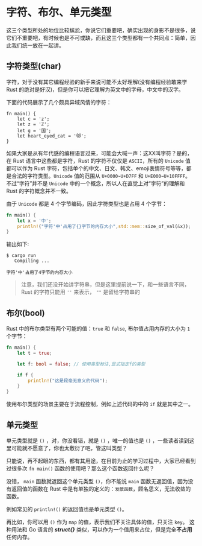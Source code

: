 # 字符、布尔、单元类型

这三个类型所处的地位比较尴尬，你说它们重要吧，确实出现的身影不是很多，说它们不重要吧，有时候也是不可或缺，而且这三个类型都有一个共同点：简单，因此我们统一放在一起讲。

## 字符类型(char)

字符，对于没有其它编程经验的新手来说可能不太好理解(没有编程经验敢来学 Rust 的绝对是好汉)，但是你可以把它理解为英文中的字母，中文中的汉字。

下面的代码展示了几个颇具异域风情的字符：
```
fn main() {
    let c = 'z';
    let z = 'ℤ';
    let g = '国';
    let heart_eyed_cat = '😻';
}
```

如果大家是从有年代感的编程语言过来，可能会大喊一声：这XX叫字符？是的，在 Rust 语言中这些都是字符，Rust 的字符不仅仅是 `ASCII`，所有的 `Unicode` 值都可以作为 Rust 字符，包括单个的中文、日文、韩文、emoji表情符号等等，都是合法的字符类型。`Unicode` 值的范围从 `U+0000~U+D7FF` 和 `U+E000~U+10FFFF`。不过“字符”并不是 `Unicode` 中的一个概念，所以人在直觉上对“字符”的理解和 Rust 的字符概念并不一致。

由于 `Unicode` 都是 4 个字节编码，因此字符类型也是占用 4 个字节：
```rust
fn main() {
    let x = '中';
    println!("字符'中'占用了{}字节的内存大小",std::mem::size_of_val(&x));
}
```

输出如下:

```console
$ cargo run
   Compiling ...
    
字符'中'占用了4字节的内存大小
```

> 注意，我们还没开始讲字符串，但是这里提前说一下，和一些语言不同，Rust 的字符只能用 `''` 来表示， `""` 是留给字符串的

## 布尔(bool)

Rust 中的布尔类型有两个可能的值：`true` 和 `false`, 布尔值占用内存的大小为 `1` 个字节：

```rust
fn main() {
    let t = true;

    let f: bool = false; // 使用类型标注,显式指定f的类型

    if f {
        println!("这是段毫无意义的代码");
    }
}
```

使用布尔类型的场景主要在于流程控制，例如上述代码的中的 `if` 就是其中之一。

## 单元类型

单元类型就是 `()` ，对，你没看错，就是 `()` ，唯一的值也是 `()` ，一些读者读到这里可能就不愿意了，你也太敷衍了吧，管这叫类型？

只能说，再不起眼的东西，都有其用途，在目前为止的学习过程中，大家已经看到过很多次 `fn main()` 函数的使用吧？那么这个函数返回什么呢？

没错， `main` 函数就返回这个单元类型 `()`，你不能说 `main` 函数无返回值，因为没有返回值的函数在 Rust 中是有单独的定义的：`发散函数`，顾名思义，无法收敛的函数。

例如常见的 `println!()` 的返回值也是单元类型 `()`。

再比如，你可以用 `()` 作为 `map` 的值，表示我们不关注具体的值，只关注 `key`。 这种用法和 Go 语言的 ***struct{}*** 类似，可以作为一个值用来占位，但是完全**不占用**任何内存。
